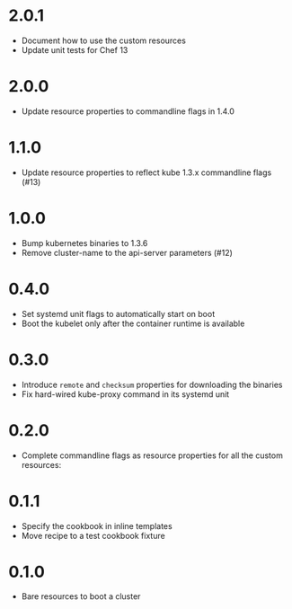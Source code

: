 # 2.0.1

* Document how to use the custom resources
* Update unit tests for Chef 13

# 2.0.0

* Update resource properties to commandline flags in 1.4.0

# 1.1.0

* Update resource properties to reflect kube 1.3.x commandline flags (#13)

# 1.0.0

* Bump kubernetes binaries to 1.3.6
* Remove cluster-name to the api-server parameters (#12)

# 0.4.0

* Set systemd unit flags to automatically start on boot
* Boot the kubelet only after the container runtime is available

# 0.3.0

* Introduce `remote` and `checksum` properties for downloading the binaries
* Fix hard-wired kube-proxy command in its systemd unit

# 0.2.0

* Complete commandline flags as resource properties for all the custom resources:

# 0.1.1

* Specify the cookbook in inline templates
* Move recipe to a test cookbook fixture

# 0.1.0

* Bare resources to boot a cluster
